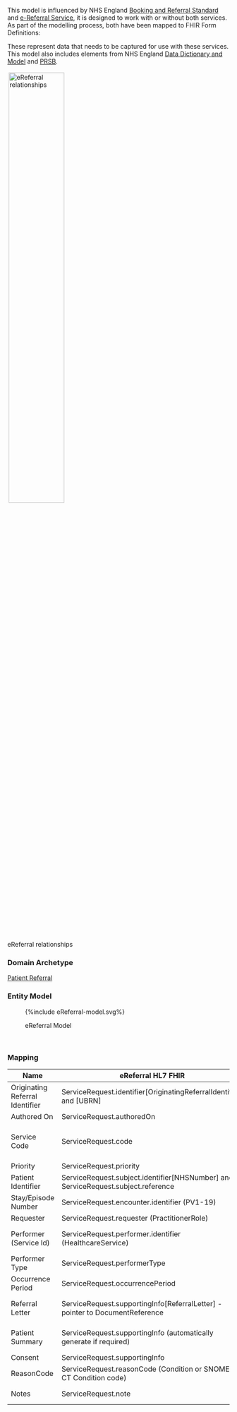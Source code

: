 
This model is influenced by NHS England [Booking and Referral Standard](https://digital.nhs.uk/services/booking-and-referral-standard) and [e-Referral Service](https://digital.nhs.uk/services/e-referral-service), it is designed to work with or without both services.
As part of the modelling process, both have been mapped to FHIR Form Definitions:



These represent data that needs to be captured for use with these services. This model also includes elements from NHS England [Data Dictionary and Model](https://www.datadictionary.nhs.uk/) and [PRSB](https://theprsb.org/standards/#). 

<img style="padding:3px;width:50%;" src="eRequesting relationship to other standards.drawio.png" alt="eReferral relationships"/>
<br clear="all">
<p class="figureTitle">eReferral relationships</p> 

### Domain Archetype

[Patient Referral](Questionnaire-PatientReferral.html)

### Entity Model

<figure>
{%include eReferral-model.svg%}
<p id="fX.X.X.X-X" class="figureTitle">eReferral Model</p>
</figure>
<br clear="all">

### Mapping

| Name                            | eReferral HL7 FHIR                                                                   | BARS                                                                              | eRS                                          | REF_I12           | 
|---------------------------------|--------------------------------------------------------------------------------------|-----------------------------------------------------------------------------------|----------------------------------------------|-------------------|
| Originating Referral Identifier | ServiceRequest.identifier[OriginatingReferralIdentifier] and [UBRN]                  |                                                                                   | ServiceRequest.identifier[UBRN]              | RF1-6 and RF1-11  |
| Authored On                     | ServiceRequest.authoredOn                                                            |                                                                                   |                                              | RF1-7             |
| Service Code                    | ServiceRequest.code                                                                  | Task.code                                                                         |                                              | RF1-3 (or OBR-4?) |
| Priority                        | ServiceRequest.priority                                                              |                                                                                   |                                              | RF1-2             |
| Patient Identifier              | ServiceRequest.subject.identifier[NHSNumber] and/or ServiceRequest.subject.reference | ServiceRequest.subject.reference                                                  | ServiceRequest.subject.identifier[NHSNumber] | PID-3             | 
| Stay/Episode Number             | ServiceRequest.encounter.identifier (PV1-19)                                         | n/a - reference to clinical encounter required                                    | n/a                                          | PV1-19            |  
| Requester                       | ServiceRequest.requester (PractitionerRole)                                          | ServiceRequest.requester                                                          | ServiceRequest.requester (PractitionerRole)  | PV1               | 
| Performer (Service Id)          | ServiceRequest.performer.identifier (HealthcareService)                              | ServiceRequest.performer.reference (HealthcareService) \n Directory of Service Id | Relates to Service Search and eRS Service Id |                   | 
| Performer Type                  | ServiceRequest.performerType                                                         | n/a                                                                               | ServiceRequest.performerType (eRS Specialty) |                   |                   
| Occurrence Period               | ServiceRequest.occurrencePeriod                                                      | ServiceRequest.occurrencePeriod                                                   | n/a                                          | RF1-8             |                   
| Referral Letter                 | ServiceRequest.supportingInfo[ReferralLetter] - pointer to DocumentReference         | n/a                                                                               | ServiceRequest.supportingInfo                | OBX (type = ED)   |                   
| Patient Summary                 | ServiceRequest.supportingInfo (automatically generate if required)                   | n/a                                                                               | ServiceRequest.supportingInfo                | OBX (type = ED)   |                   
| Consent                         | ServiceRequest.supportingInfo                                                        | Consent                                                                           |                                              |                   |
| ReasonCode                      | ServiceRequest.reasonCode (Condition or SNOMED CT Condition code)                    | CarePlan.addresses (Condition)                                                    | n/a                                          | RF1-10            |                   
| Notes                           | ServiceRequest.note                                                                  | CarePlan.activity and Task.description                                            | n/a                                          | NTE               |                   
